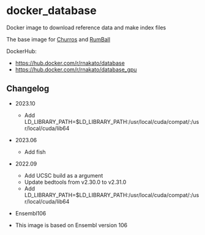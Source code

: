 # docker_database
Docker image to download reference data and make index files

The base image for [Churros](https://github.com/rnakato/Churros) and [RumBall](https://github.com/rnakato/RumBall)

DockerHub:
- https://hub.docker.com/r/rnakato/database
- https://hub.docker.com/r/rnakato/database_gpu

## Changelog

- 2023.10
  - Add LD_LIBRARY_PATH=$LD_LIBRARY_PATH:/usr/local/cuda/compat/:/usr/local/cuda/lib64

- 2023.06
  - Add fish
  
- 2022.09
    - Add UCSC build as a argument
    - Update bedtools from v2.30.0 to v2.31.0
    - Add LD_LIBRARY_PATH=$LD_LIBRARY_PATH:/usr/local/cuda/compat/:/usr/local/cuda/lib64

- Ensembl106
- This image is based on Ensembl version 106